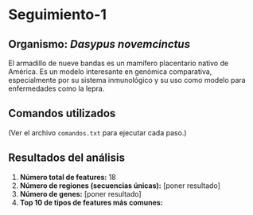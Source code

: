 # Seguimiento-1
## Organismo: *Dasypus novemcinctus*
El armadillo de nueve bandas es un mamífero placentario nativo de América. Es un modelo interesante en genómica comparativa, especialmente por su sistema inmunológico y su uso como modelo para enfermedades como la lepra.

## Comandos utilizados
(Ver el archivo `comandos.txt` para ejecutar cada paso.)

## Resultados del análisis
1. **Número total de features:** 18
2. **Número de regiones (secuencias únicas):** [poner resultado]
3. **Número de genes:** [poner resultado]
4. **Top 10 de tipos de features más comunes:** 
